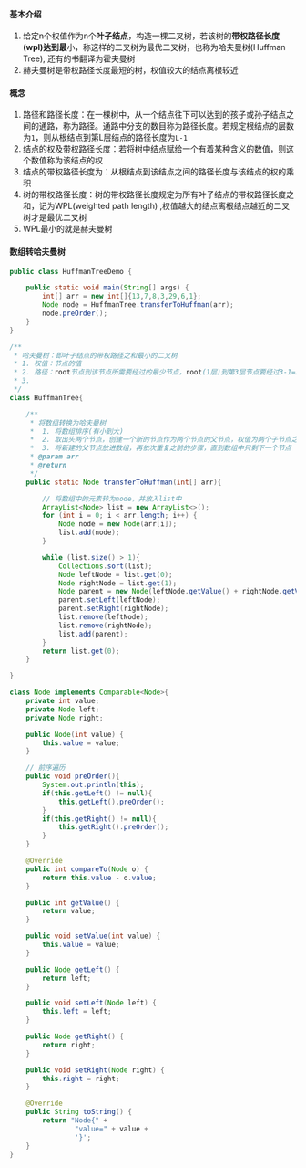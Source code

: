 #### 基本介绍
1. 给定n个权值作为n个**叶子结点**，构造一棵二叉树，若该树的**带权路径长度(wpl)达到最**小，称这样的二叉树为最优二叉树，也称为哈夫曼树(Huffman Tree), 还有的书翻译为霍夫曼树
2. 赫夫曼树是带权路径长度最短的树，权值较大的结点离根较近

#### 概念
1. 路径和路径长度：在一棵树中，从一个结点往下可以达到的孩子或孙子结点之间的通路，称为路径。通路中分支的数目称为路径长度。若规定根结点的层数为`1`，则从根结点到第L层结点的路径长度为`L-1`
2. 结点的权及带权路径长度：若将树中结点赋给一个有着某种含义的数值，则这个数值称为该结点的权
3. 结点的带权路径长度为：从根结点到该结点之间的路径长度与该结点的权的乘积
4. 树的带权路径长度：树的带权路径长度规定为所有叶子结点的带权路径长度之和，记为WPL(weighted path length) ,权值越大的结点离根结点越近的二叉树才是最优二叉树
5. WPL最小的就是赫夫曼树

#### 数组转哈夫曼树
```java
public class HuffmanTreeDemo {

	public static void main(String[] args) {
		int[] arr = new int[]{13,7,8,3,29,6,1};
		Node node = HuffmanTree.transferToHuffman(arr);
		node.preOrder();
	}
}

/**
 * 哈夫曼树：即叶子结点的带权路径之和最小的二叉树
 * 1. 权值：节点的值
 * 2. 路径：root节点到该节点所需要经过的最少节点，root(1层)到第3层节点要经过3-1=2
 * 3.
 */
class HuffmanTree{

	/**
	 * 将数组转换为哈夫曼树
	 *  1. 将数组排序(有小到大)
	 *  2. 取出头两个节点，创建一个新的节点作为两个节点的父节点，权值为两个子节点之和
	 *  3. 将新建的父节点放进数组，再依次重复之前的步骤，直到数组中只剩下一个节点
	 * @param arr
	 * @return
	 */
	public static Node transferToHuffman(int[] arr){

		// 将数组中的元素转为node，并放入list中
		ArrayList<Node> list = new ArrayList<>();
		for (int i = 0; i < arr.length; i++) {
			Node node = new Node(arr[i]);
			list.add(node);
		}

		while (list.size() > 1){
			Collections.sort(list);
			Node leftNode = list.get(0);
			Node rightNode = list.get(1);
			Node parent = new Node(leftNode.getValue() + rightNode.getValue());
			parent.setLeft(leftNode);
			parent.setRight(rightNode);
			list.remove(leftNode);
			list.remove(rightNode);
			list.add(parent);
		}
		return list.get(0);
	}

}

class Node implements Comparable<Node>{
	private int value;
	private Node left;
	private Node right;

	public Node(int value) {
		this.value = value;
	}

	// 前序遍历
	public void preOrder(){
		System.out.println(this);
		if(this.getLeft() != null){
			this.getLeft().preOrder();
		}
		if(this.getRight() != null){
			this.getRight().preOrder();
		}
	}

	@Override
	public int compareTo(Node o) {
		return this.value - o.value;
	}

	public int getValue() {
		return value;
	}

	public void setValue(int value) {
		this.value = value;
	}

	public Node getLeft() {
		return left;
	}

	public void setLeft(Node left) {
		this.left = left;
	}

	public Node getRight() {
		return right;
	}

	public void setRight(Node right) {
		this.right = right;
	}

	@Override
	public String toString() {
		return "Node{" +
				"value=" + value +
				'}';
	}
}
```